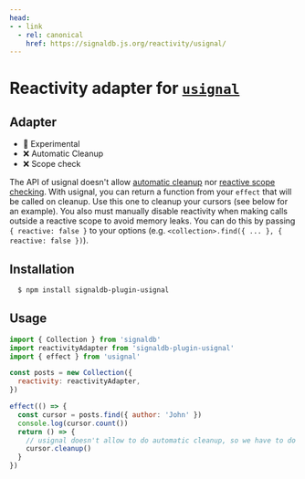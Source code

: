```yaml
---
head:
- - link
  - rel: canonical
    href: https://signaldb.js.org/reactivity/usignal/
---
```

# Reactivity adapter for [`usignal`](https://github.com/WebReflection/usignal)

## Adapter

* 🚧 Experimental
* ❌ Automatic Cleanup
* ❌ Scope check

The API of usignal doesn't allow [automatic cleanup](/reactivity/other/#ondispose-callback-void-dependency-dependency) nor [reactive scope checking](/reactivity/other/#isinscope-dependency-dependency-boolean).
With usignal, you can return a function from your `effect` that will be called on cleanup. Use this one to cleanup your cursors (see below for an example).
You also must manually disable reactivity when making calls outside a reactive scope to avoid memory leaks. You can do this by passing `{ reactive: false }` to your options (e.g. `<collection>.find({ ... }, { reactive: false })`).

## Installation

```bash
  $ npm install signaldb-plugin-usignal
```

## Usage

```js
import { Collection } from 'signaldb'
import reactivityAdapter from 'signaldb-plugin-usignal'
import { effect } from 'usignal'

const posts = new Collection({
  reactivity: reactivityAdapter,
})

effect(() => {
  const cursor = posts.find({ author: 'John' })
  console.log(cursor.count())
  return () => {
    // usignal doesn't allow to do automatic cleanup, so we have to do it ourself
    cursor.cleanup()
  }
})
```
